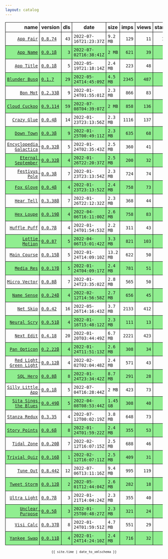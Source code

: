 ```yaml
---
layout: catalog
---
```


<style>
table {
    border-collapse: collapse;
}

td, th {
    border: 1px solid black;
    white-space: nowrap;
}

th, td {
    padding: 5px;
}

tr:nth-child(even) {
    background-color: Lightgreen;
}
</style>

| name | version | dls | date | size | imps | views | stars | issues | category |
| ---: | :------ | --: | ---- | :--- | ---: | ----: | -----:| -----: | :------- |
| [``App Fair``](https://appfair.app) | [``0.8.74``](https://github.com/App-Fair/App/releases/0.8.74) | `43` | `2022-07-16T21:23:37Z` | `9.2 MB` | `129` | `11` | `19` | [``4``](https://github.com/App-Fair/App/issues) |  |
| [``App Name``](https://App-Name.github.io/App/) | [``0.0.1β``](https://github.com/App-Name/App/releases/0.0.1) | `3` | `2022-07-02T16:38:41Z` | `2 MB` | `621` | `39` | `0` | `0` |  |
| [``App Title``](https://App-Title.github.io/App/) | [``0.0.1β``](https://github.com/App-Title/App/releases/0.0.1) | `5` | `2022-05-19T21:18:14Z` | `2.4 MB` | `223` | `48` | `0` | `0` |  |
| [``Blunder Busq``](https://www.blunderbusq.app) | [``0.1.7``](https://github.com/Blunder-Busq/App/releases/0.1.7) | `29` | `2022-05-24T14:45:09Z` | `4.5 MB` | `2345` | `487` | `1` | `0` |  |
| [``Bon Mot``](https://Bon-Mot.github.io/App/) | [``0.2.33β``](https://github.com/Bon-Mot/App/releases/0.2.33) | `9` | `2022-01-24T01:55:01Z` | `2.3 MB` | `866` | `83` | `1` | `0` |  |
| [``Cloud Cuckoo``](https://Cloud-Cuckoo.github.io/App/) | [``0.9.114``](https://github.com/Cloud-Cuckoo/App/releases/0.9.114) | `59` | `2022-07-08T04:39:07Z` | `2 MB` | `858` | `136` | `1` | `0` |  |
| [``Crazy Glue``](https://Crazy-Glue.github.io/App/) | [``0.0.4β``](https://github.com/Crazy-Glue/App/releases/0.0.4) | `14` | `2022-01-23T23:13:56Z` | `2.3 MB` | `1116` | `137` | `0` | `0` |  |
| [``Down Town``](https://Down-Town.github.io/App/) | [``0.0.3β``](https://github.com/Down-Town/App/releases/0.0.3) | `9` | `2022-01-25T00:49:11Z` | `2.3 MB` | `635` | `68` | `0` | `0` |  |
| [``Encyclopedia Galactica``](https://Encyclopedia-Galactica.github.io/App/) | [``0.0.32β``](https://github.com/Encyclopedia-Galactica/App/releases/0.0.32) | `5` | `2022-01-24T02:35:43Z` | `2.5 MB` | `360` | `41` | `0` | `0` |  |
| [``Eternal September``](https://Eternal-September.github.io/App/) | [``0.0.32β``](https://github.com/Eternal-September/App/releases/0.0.32) | `4` | `2022-01-26T22:20:37Z` | `2.5 MB` | `200` | `32` | `0` | `0` |  |
| [``Festivus Pole``](https://Festivus-Pole.github.io/App/) | [``0.0.3β``](https://github.com/Festivus-Pole/App/releases/0.0.3) | `7` | `2022-01-23T23:13:54Z` | `2.3 MB` | `724` | `74` | `0` | `0` |  |
| [``Fox Glove``](https://Fox-Glove.github.io/App/) | [``0.0.4β``](https://github.com/Fox-Glove/App/releases/0.0.4) | `4` | `2022-01-23T23:13:52Z` | `2.4 MB` | `758` | `73` | `0` | `0` |  |
| [``Hear Tell``](https://Hear-Tell.github.io/App/) | [``0.3.38β``](https://github.com/Hear-Tell/App/releases/0.3.38) | `7` | `2022-01-26T22:12:32Z` | `2.3 MB` | `368` | `44` | `0` | `0` |  |
| [``Hex Loupe``](https://Hex-Loupe.github.io/App/) | [``0.0.19β``](https://github.com/Hex-Loupe/App/releases/0.0.19) | `4` | `2022-04-06T16:11:00Z` | `2.6 MB` | `758` | `83` | `0` | `0` |  |
| [``Huffle Puff``](https://Huffle-Puff.github.io/App/) | [``0.0.7β``](https://github.com/Huffle-Puff/App/releases/0.0.7) | `4` | `2022-01-24T01:54:53Z` | `2.2 MB` | `311` | `43` | `0` | `0` |  |
| [``Lottie Motion``](https://Lottie-Motion.github.io/App/) | [``0.0.87``](https://github.com/Lottie-Motion/App/releases/0.0.87) | `5` | `2022-04-06T15:01:42Z` | `3.3 MB` | `821` | `103` | `0` | `0` |  |
| [``Main Course``](https://Main-Course.github.io/App/) | [``0.0.15β``](https://github.com/Main-Course/App/releases/0.0.15) | `5` | `2022-01-24T14:09:10Z` | `13.2 MB` | `622` | `50` | `0` | `0` |  |
| [``Media Res``](https://Media-Res.github.io/App/) | [``0.0.17β``](https://github.com/Media-Res/App/releases/0.0.17) | `5` | `2022-01-24T04:09:17Z` | `2.4 MB` | `781` | `51` | `0` | `0` |  |
| [``Micro Vector``](https://Micro-Vector.github.io/App/) | [``0.0.8β``](https://github.com/Micro-Vector/App/releases/0.0.8) | `7` | `2022-01-24T23:35:02Z` | `2.8 MB` | `565` | `50` | `0` | `0` |  |
| [``Name Sense``](https://Name-Sense.github.io/App/) | [``0.0.24β``](https://github.com/Name-Sense/App/releases/0.0.24) | `4` | `2022-02-12T14:56:58Z` | `2.7 MB` | `656` | `45` | `0` | `0` |  |
| [``Net Skip``](https://Net-Skip.github.io/App/) | [``0.0.42``](https://github.com/Net-Skip/App/releases/0.0.42) | `16` | `2022-05-26T14:16:43Z` | `3.7 MB` | `2133` | `412` | `0` | `0` |  |
| [``Neural Scry``](https://Neural-Scry.github.io/App/) | [``0.0.51β``](https://github.com/Neural-Scry/App/releases/0.0.51) | `4` | `2022-01-16T15:48:12Z` | `2.3 MB` | `111` | `13` | `0` | `0` |  |
| [``Next Edit``](https://Next-Edit.github.io/App/) | [``0.4.18``](https://github.com/Next-Edit/App/releases/0.4.18) | `20` | `2022-01-20T03:44:49Z` | `6.7 MB` | `2221` | `423` | `0` | `0` |  |
| [``Pan Opticon``](https://Pan-Opticon.github.io/App/) | [``0.2.22β``](https://github.com/Pan-Opticon/App/releases/0.2.22) | `4` | `2022-01-24T11:51:13Z` | `2.6 MB` | `308` | `34` | `0` | `0` |  |
| [``Red Light Green Light``](https://Red-Light-Green-Light.github.io/App/) | [``0.0.12β``](https://github.com/Red-Light-Green-Light/App/releases/0.0.12) | `4` | `2022-02-02T02:04:48Z` | `2.4 MB` | `571` | `43` | `0` | `0` |  |
| [``SQL Hero``](https://SQL-Hero.github.io/App/) | [``0.0.8β``](https://github.com/SQL-Hero/App/releases/0.0.8) | `8` | `2022-01-24T23:34:42Z` | `8.7 MB` | `291` | `28` | `0` | `0` |  |
| [``Silly Little App``](https://Silly-Little-App.github.io/App/) | [``0.0.1β``](https://github.com/Silly-Little-App/App/releases/0.0.1) | `5` | `2022-07-04T16:28:44Z` | `2 MB` | `423` | `73` | `0` | `0` |  |
| [``Sita Sings the Blues``](https://Sita-Sings-the-Blues.github.io/App/) | [``0.0.49β``](https://github.com/Sita-Sings-the-Blues/App/releases/0.0.49) | `5` | `2022-04-08T08:53:44Z` | `1.45 GB` | `308` | `40` | `0` | `0` |  |
| [``Stanza Redux``](https://Stanza-Redux.github.io/App/) | [``0.3.35``](https://github.com/Stanza-Redux/App/releases/0.3.35) | `4` | `2022-07-12T00:02:19Z` | `3.8 MB` | `648` | `73` | `1` | `0` |  |
| [``Story Points``](https://Story-Points.github.io/App/) | [``0.0.6β``](https://github.com/Story-Points/App/releases/0.0.6) | `8` | `2022-01-24T01:59:22Z` | `2.4 MB` | `355` | `53` | `0` | `0` |  |
| [``Tidal Zone``](https://Tidal-Zone.github.io/App/) | [``0.0.20β``](https://github.com/Tidal-Zone/App/releases/0.0.20) | `7` | `2022-02-12T16:07:15Z` | `2.5 MB` | `688` | `46` | `0` | `0` |  |
| [``Trivial Quiz``](https://Trivial-Quiz.github.io/App/) | [``0.0.16β``](https://github.com/Trivial-Quiz/App/releases/0.0.16) | `1` | `2022-02-12T16:07:11Z` | `2.5 MB` | `409` | `31` | `0` | `0` |  |
| [``Tune Out``](https://Tune-Out.github.io/App/) | [``0.8.442``](https://github.com/Tune-Out/App/releases/0.8.442) | `12` | `2022-07-06T13:11:16Z` | `9.4 MB` | `995` | `119` | `1` | `0` |  |
| [``Tweet Storm``](https://Tweet-Storm.github.io/App/) | [``0.0.12β``](https://github.com/Tweet-Storm/App/releases/0.0.12) | `2` | `2022-05-01T12:44:04Z` | `2.6 MB` | `282` | `18` | `0` | `0` |  |
| [``Ultra Light``](https://Ultra-Light.github.io/App/) | [``0.0.7β``](https://github.com/Ultra-Light/App/releases/0.0.7) | `3` | `2022-01-21T14:04:24Z` | `2.3 MB` | `355` | `40` | `0` | `0` |  |
| [``Unclear Purpose``](https://Unclear-Purpose.github.io/App/) | [``0.0.5β``](https://github.com/Unclear-Purpose/App/releases/0.0.5) | `3` | `2022-01-25T00:48:27Z` | `2.3 MB` | `321` | `24` | `0` | `0` |  |
| [``Visi Calc``](https://Visi-Calc.github.io/App/) | [``0.0.37β``](https://github.com/Visi-Calc/App/releases/0.0.37) | `8` | `2022-01-24T01:59:51Z` | `4.7 MB` | `551` | `29` | `0` | `0` |  |
| [``Yankee Swap``](https://Yankee-Swap.github.io/App/) | [``0.0.11β``](https://github.com/Yankee-Swap/App/releases/0.0.11) | `4` | `2022-01-24T14:24:10Z` | `2.4 MB` | `716` | `32` | `0` | `0` |  |

<center><small><code>{{ site.time | date_to_xmlschema }}</code></small></center>
